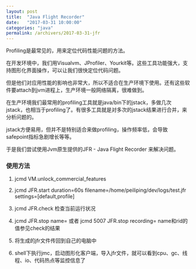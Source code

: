 ```yaml
---
layout: post
title:  "Java Flight Recorder"
date:   "2017-03-31 10:00:00"
categories: "java"
permalink: /archivers/2017-03-31-jfr
---
```


Profiling是最常见的，用来定位代码性能问题的方法。

在开发环境中，我们用Visualvm、JProfiler、Yourkit等。这些工具功能强大，支持图形化界面操作，可以让我们很快定位代码问题。

但是他们对应用性能的影响也非常大，所以不适合在生产环境下使用。还有这些软件要attach到jvm进程上，生产环境一般网络隔离，很难做到。

在生产环境我们最常用的profiling工具就是java/bin下的jstack，多做几次jstack，也相当于profiling了。有很多工具就是对多次的jstack结果进行合并，来分析问题的。

jstack方便易用，但并不是特别适合来做profiling，操作频率低，会导致safepoint指标急剧增长等等。

于是我们尝试使用Jvm原生提供的JFR - Java Flight Recorder 来解决问题。

### 使用方法

1. jcmd <pid> VM.unlock_commercial_features

2. jcmd <pid> JFR.start duration=60s filename=/home/peiliping/dev/logs/test.jfr settings=[default,profile]

3. jcmd <pid> JFR.check 检查当前运行状况

4. jcmd <pid> JFR.stop name=<rname> 或者 jcmd 5007 JFR.stop recording=<rid> name和rid的值参见check的结果

5. 将生成的jfr文件传回到自己的电脑中

6. shell下执行jmc，启动图形化客户端，导入jfr文件，就可以看到cpu、gc、线程、io、代码热点等监控信息了
